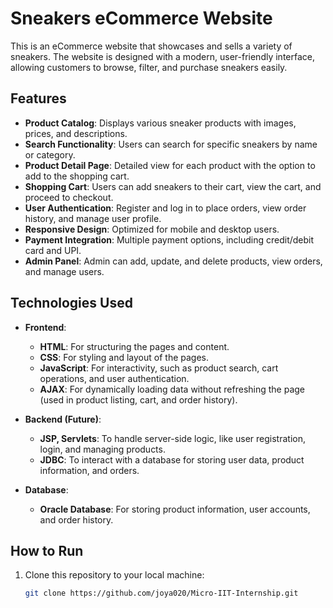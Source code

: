 # Sneakers eCommerce Website

This is an eCommerce website that showcases and sells a variety of sneakers. The website is designed with a modern, user-friendly interface, allowing customers to browse, filter, and purchase sneakers easily.

## Features

- **Product Catalog**: Displays various sneaker products with images, prices, and descriptions.
- **Search Functionality**: Users can search for specific sneakers by name or category.
- **Product Detail Page**: Detailed view for each product with the option to add to the shopping cart.
- **Shopping Cart**: Users can add sneakers to their cart, view the cart, and proceed to checkout.
- **User Authentication**: Register and log in to place orders, view order history, and manage user profile.
- **Responsive Design**: Optimized for mobile and desktop users.
- **Payment Integration**: Multiple payment options, including credit/debit card and UPI.
- **Admin Panel**: Admin can add, update, and delete products, view orders, and manage users.

## Technologies Used

- **Frontend**: 
  - **HTML**: For structuring the pages and content.
  - **CSS**: For styling and layout of the pages.
  - **JavaScript**: For interactivity, such as product search, cart operations, and user authentication.
  - **AJAX**: For dynamically loading data without refreshing the page (used in product listing, cart, and order history).
  
- **Backend (Future)**:
  - **JSP, Servlets**: To handle server-side logic, like user registration, login, and managing products.
  - **JDBC**: To interact with a database for storing user data, product information, and orders.

- **Database**:
  - **Oracle Database**: For storing product information, user accounts, and order history.

## How to Run

1. Clone this repository to your local machine:
   ```bash
   git clone https://github.com/joya020/Micro-IIT-Internship.git

